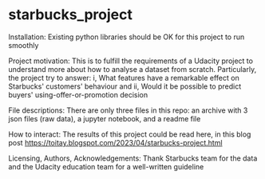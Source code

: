 # starbucks_project
Installation: Existing python libraries should be OK for this project to run smoothly  

Project motivation: This is to fulfill the requirements of a Udacity project to understand more about how to analyse a dataset from scratch. Particularly, the project try to answer: i, What features have a remarkable effect on Starbucks' customers' behaviour and ii, Would it be possible to predict buyers' using-offer-or-promotion decision   

File descriptions: There are only three files in this repo: an archive with 3 json files (raw data), a jupyter notebook, and a readme file  

How to interact: The results of this project could be read here, in this blog post https://toitay.blogspot.com/2023/04/starbucks-project.html  

Licensing, Authors, Acknowledgements: Thank Starbucks team for the data and the Udacity education team for a well-written guideline
